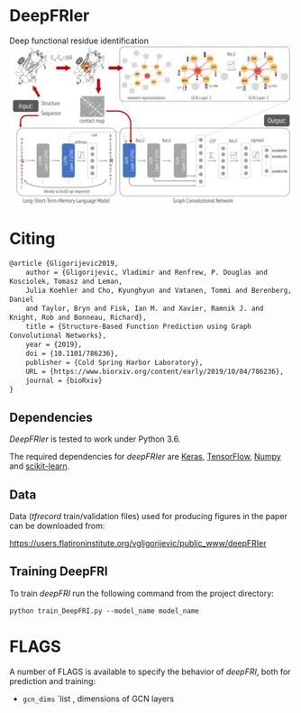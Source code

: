 # DeepFRIer
Deep functional residue identification
<img src="figs/pipeline.png">

# Citing
```
@article {Gligorijevic2019,
	author = {Gligorijevic, Vladimir and Renfrew, P. Douglas and Kosciolek, Tomasz and Leman,
	Julia Koehler and Cho, Kyunghyun and Vatanen, Tommi and Berenberg, Daniel
	and Taylor, Bryn and Fisk, Ian M. and Xavier, Ramnik J. and Knight, Rob and Bonneau, Richard},
	title = {Structure-Based Function Prediction using Graph Convolutional Networks},
	year = {2019},
	doi = {10.1101/786236},
	publisher = {Cold Spring Harbor Laboratory},
	URL = {https://www.biorxiv.org/content/early/2019/10/04/786236},
	journal = {bioRxiv}
}

```
## Dependencies

*DeepFRIer* is tested to work under Python 3.6.

The required dependencies for *deepFRIer* are [Keras](https://keras.io/), [TensorFlow](https://www.tensorflow.org/), [Numpy](http://www.numpy.org/) and [scikit-learn](http://scikit-learn.org/).

## Data

Data (*tfrecord* train/validation files) used for producing figures in the paper can be downloaded from:

https://users.flatironinstitute.org/vgligorijevic/public_www/deepFRIer

## Training DeepFRI
To train *deepFRI* run the following command from the project directory:
```
python train_DeepFRI.py --model_name model_name
```

# FLAGS

A number of FLAGS is available to specify the behavior of *deepFRI*, both for prediction and training:

* `gcn_dims`        `list <int>, dimensions of GCN layers
